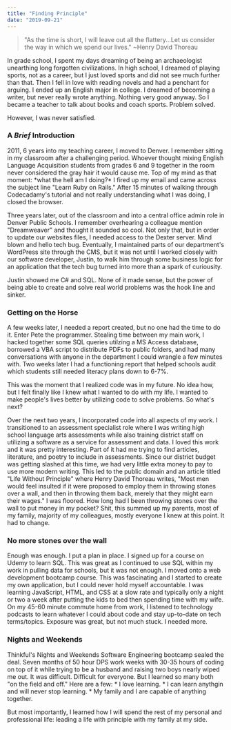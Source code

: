 ```yaml
---
title: "Finding Principle"
date: "2019-09-21"
---
```


>"As the time is short, I will leave out all the flattery...Let us consider the way in which we spend our lives." 
>~Henry David Thoreau

<p>In grade school, I spent my days dreaming of being an archaeologist unearthing long forgotten civilizations. In high school, I dreamed of playing sports, not as a career, but I just loved sports and did not see much further than that. Then I fell in love with reading novels and had a penchant for arguing. I ended up an English major in college. I dreamed of becoming a writer, but never really wrote anything. Nothing very good anyway. So I became a teacher to talk about books and coach sports. Problem solved. </p>

<p>However, I was never satisfied.</p>

### A *Brief* Introduction
<p>2011, 6 years into my teaching career, I moved to Denver. I remember sitting in my classroom after a challenging period. Whoever thought mixing English Language Acquisition students from grades 6 and 9 together in the room never considered the gray hair it would cause me.  Top of my mind as that moment: *what the hell am I doing?*  I fired up my email and came across the subject line "Learn Ruby on Rails."  After 15 minutes of walking through Codecadamy's tutorial and not really understanding what I was doing, I closed the browser.</p>

<p>Three years later, out of the classroom and into a central office admin role in Denver Public Schools. I remember overhearing a colleague mention "Dreamweaver" and thought it sounded so cool. Not only that, but in order to update our websites files, I needed access to the Dexter server.  Mind blown and hello tech bug.  Eventually, I maintained parts of our department's WordPress site through the CMS, but it was not until I worked closely with our software developer, Justin, to walk him through some business logic for an application that the tech bug turned into more than a spark of curiousity.</p>

<p>Justin showed me C# and SQL. None of it made sense, but the power of being able to create and solve real world problems was the hook line and sinker.</p>

### Getting on the Horse
<p>A few weeks later, I needed a report created, but no one had the time to do it. Enter Pete the programmer.  Stealing time between my main work, I hacked together some SQL queries utilzing a MS Access database, borrowed a VBA script to distribute PDFs to public folders, and had many conversations with anyone in the department I could wrangle a few minutes with. Two weeks later I had a functioning report that helped schools audit which students still needed literacy plans down to 6-7%. </p>

<p>This was the moment that I realized code was in my future.  No idea how, but I felt finally like I knew what I wanted to do with my life.  I wanted to make people's lives better by utilizing code to solve problems. So what's next?</p>

<p>Over the next two years, I incorporated code into all aspects of my work. I transitioned to an assessment specialist role where I was writing high school language arts assessments while also training district staff on utilizing a software as a service for assessment and data. I loved this work and it was pretty interesting. Part of it had me trying to find articles, literature, and poetry to include in assessments.  Since our district budget was getting slashed at this time, we had very little extra money to pay to use more modern writing.  This led to the public domain and an article titled "Life Without Principle" where Henry David Thoreau writes, "Most men would feel insulted if it were proposed to employ them in throwing stones over a wall, and then in throwing them back, merely that they might earn their wages."  I was floored.  How long had I been throwing stones over the wall to put money in my pocket? Shit, this summed up my parents, most of my family, majority of my colleagues, mostly everyone I knew at this point. It had to change.</p>

### No more stones over the wall
<p>Enough was enough. I put a plan in place. I signed up for a course on Udemy to learn SQL. This was great as I continued to use SQL within my work in pulling data for schools, but it was not enough. I moved onto a web development bootcamp course. This was fascinating and I started to create my own application, but I could never hold myself accountable.  I was learning JavaScript, HTML, and CSS at a slow rate and typically only a night or two a week after putting the kids to bed then spending time with my wife. On my 45-60 minute commute home from work, I listened to technology podcasts to learn whatever I could about code and stay up-to-date on tech terms/topics. Exposure was great, but not much stuck. I needed more.</p>

### Nights and Weekends
<p>Thinkful's Nights and Weekends Software Engineering bootcamp sealed the deal. Seven months of 50 hour DPS work weeks with 30-35 hours of coding on top of it while trying to be a husband and raising two boys nearly wiped me out. It was difficult. Difficult for everyone. But I learned so many both "on the field and off." Here are a few: 
* I love learning. 
* I can learn anythgin and will never stop learning. 
* My family and I are capable of anything together. 

But most importantly, I learned how I will spend the rest of my personal and professional life: leading a life with principle with my family at my side.</p>
